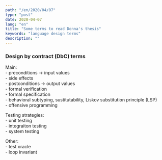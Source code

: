```yaml
---
path: "/en/2020/04/07"
type: "post"
date: 2020-04-07
lang: "en"
title: "Some terms to read Donna's thesis"
keywords: "language design terms"
description: ""
---
```


### Design by contract (DbC) terms

Main:   
    - preconditions -> input values  
    - side effects  
    - postconditions -> output values    
    - formal verification   
    - formal specification  
    - behavioral subtyping, sustitutability, Liskov substitution principle (LSP)  
    - offensive programming

Testing strategies:  
    - unit testing  
    - integraiton testing  
    - system testing  

Other:  
    - test oracle  
    - loop invariant  